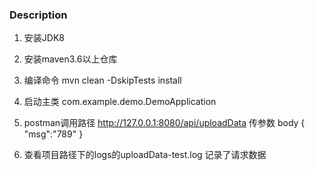 ### Description

1. 安装JDK8
2. 安装maven3.6以上仓库
3. 编译命令
   mvn clean -DskipTests install
4. 启动主类
   com.example.demo.DemoApplication
5. postman调用路径 http://127.0.0.1:8080/api/uploadData
   传参数 body
   {
   "msg":"789"
   }

6. 查看项目路径下的logs的uploadData-test.log
   记录了请求数据


